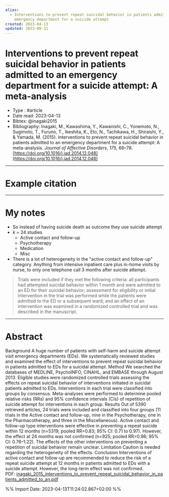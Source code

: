 ```yaml
---
alias:
  - Interventions to prevent repeat suicidal behavior in patients admitted to an
    emergency department for a suicide attempt
created: 2023-04-13
updated: 2023-08-31
---
```


# Interventions to prevent repeat suicidal behavior in patients admitted to an emergency department for a suicide attempt: A meta-analysis

- Type : #article 
- Date read: 2023-04-13
- Bibtex: @inagaki2015
- Bibliography: Inagaki, M., Kawashima, Y., Kawanishi, C., Yonemoto, N., Sugimoto, T., Furuno, T., Ikeshita, K., Eto, N., Tachikawa, H., Shiraishi, Y., & Yamada, M. (2015). Interventions to prevent repeat suicidal behavior in patients admitted to an emergency department for a suicide attempt: A meta-analysis. _Journal of Affective Disorders_, _175_, 66–78. [https://doi.org/10.1016/j.jad.2014.12.048](https://doi.org/10.1016/j.jad.2014.12.048)

---
# Example citation


---
# My notes
- So instead of having suicide death as outcome they use suicide attempt
- *k* = 24 studies
	- Active contact and follow-up
	- Psychotherapy
	- Medication
	- Misc
- There is a lot of heterogeneity in the "active contact and follow-up" category. Anything from intensive inpatient care plus in-home visits by nurse, to only one telephone call 3 months after suicide attempt.

> Trials were included if they met the following criteria: all participants had attempted suicidal behavior within 1 month and were admitted to an ED for their suicidal behavior; assessment for eligibility or initial intervention in the trial was performed while the patients were admitted to the ED or a subsequent ward; and an effect of an intervention was examined in a randomized controlled trial and was described in the manuscript.

---

# Abstract
Background
A huge number of patients with self-harm and suicide attempt visit emergency departments (EDs). We systematically reviewed studies and examined the effect of interventions to prevent repeat suicidal behavior in patients admitted to EDs for a suicidal attempt.
Method
We searched the databases of MEDLINE, PsychoINFO, CINAHL, and EMBASE through August 2013. Eligible studies were randomized controlled trials assessing the effects on repeat suicidal behavior of interventions initiated in suicidal patients admitted to EDs. Interventions in each trial were classified into groups by consensus. Meta-analyses were performed to determine pooled relative risks (RRs) and 95% confidence intervals (CIs) of repetition of suicide attempt for interventions in each group.
Results
Out of 5390 retrieved articles, 24 trials were included and classified into four groups (11 trials in the Active contact and follow-up, nine in the Psychotherapy, one in the Pharmacotherapy, and three in the Miscellaneous). Active contact and follow-up type interventions were effective in preventing a repeat suicide within 12 months (n=5319; pooled RR=0.83; 95% CI: 0.71 to 0.97). However, the effect at 24 months was not confirmed (n=925; pooled RR=0.98; 95% CI: 0.76–1.22). The effects of the other interventions on preventing a repetition of suicidal behavior remain unclear.
Limitation
Caution is needed regarding the heterogeneity of the effects.
Conclusion
Interventions of active contact and follow-up are recommended to reduce the risk of a repeat suicide attempt at 12 months in patients admitted to EDs with a suicide attempt. However, the long-term effect was not confirmed.
PDF: [inagaki_2015_interventions_to_prevent_repeat_suicidal_behavior_in_patients_admitted_to_an.pdf](file:///Users/oskarflygare/Library/CloudStorage/OneDrive-KarolinskaInstitutet/30-39%20Resources/37%20-%20Personal%20research%20library/zotero-articles/Inagaki/inagaki_2015_interventions_to_prevent_repeat_suicidal_behavior_in_patients_admitted_to_an.pdf)

%% Import Date: 2023-04-13T11:24:02.867+02:00 %%
